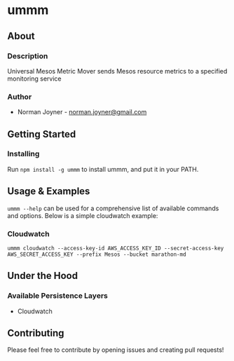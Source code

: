 ummm
====================

## About

### Description
Universal Mesos Metric Mover sends Mesos resource metrics to a specified monitoring service

### Author
* Norman Joyner - norman.joyner@gmail.com

## Getting Started

### Installing
Run ```npm install -g ummm``` to install ummm, and put it in your PATH.

## Usage & Examples
```ummm --help``` can be used for a comprehensive list of available commands and options. Below is a simple cloudwatch example:

### Cloudwatch
```ummm cloudwatch --access-key-id AWS_ACCESS_KEY_ID --secret-access-key AWS_SECRET_ACCESS_KEY --prefix Mesos --bucket marathon-md```

## Under the Hood

### Available Persistence Layers
* Cloudwatch

## Contributing
Please feel free to contribute by opening issues and creating pull requests!
